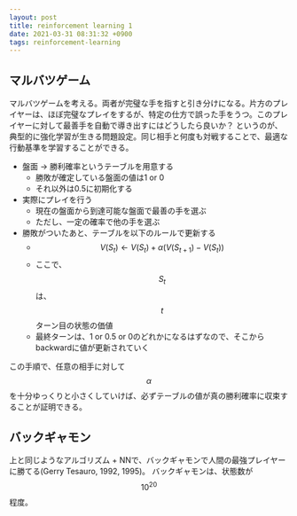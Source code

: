 ```yaml
---
layout: post
title: reinforcement learning 1
date: 2021-03-31 08:31:32 +0900
tags: reinforcement-learning
---
```


## マルバツゲーム
マルバツゲームを考える。両者が完璧な手を指すと引き分けになる。片方のプレイヤーは、ほぼ完璧なプレイをするが、特定の仕方で誤った手をうつ。このプレイヤーに対して最善手を自動で導き出すにはどうしたら良いか？
というのが、典型的に強化学習が生きる問題設定。同じ相手と何度も対戦することで、最適な行動基準を学習することができる。

- 盤面 → 勝利確率というテーブルを用意する
  - 勝敗が確定している盤面の値は1 or 0
  - それ以外は0.5に初期化する
- 実際にプレイを行う
  - 現在の盤面から到達可能な盤面で最善の手を選ぶ
  - ただし、一定の確率で他の手を選ぶ
- 勝敗がついたあと、テーブルを以下のルールで更新する
  - $$V(S_t) \leftarrow V(S_t) + \alpha (V(S_{t+1}) - V(S_t))$$
  - ここで、$$S_t$$は、$$t$$ターン目の状態の価値
  - 最終ターンは、1 or 0.5 or 0のどれかになるはずなので、そこからbackwardに値が更新されていく

この手順で、任意の相手に対して $$\alpha$$を十分ゆっくりと小さくしていけば、必ずテーブルの値が真の勝利確率に収束することが証明できる。

## バックギャモン

上と同じようなアルゴリズム + NNで、バックギャモンで人間の最強プレイヤーに勝てる(Gerry Tesauro, 1992, 1995)。
バックギャモンは、状態数が$$10^{20}$$程度。
